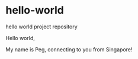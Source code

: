 # hello-world
hello world project repository

Hello world,

My name is Peg, connecting to you from Singapore!
